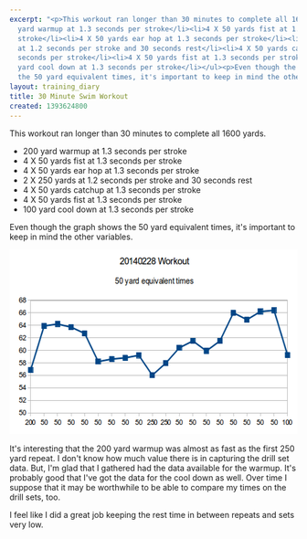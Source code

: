 ```yaml
---
excerpt: "<p>This workout ran longer than 30 minutes to complete all 1600 yards.</p><ul><li>200
  yard warmup at 1.3 seconds per stroke</li><li>4 X 50 yards fist at 1.3 seconds per
  stroke</li><li>4 X 50 yards ear hop at 1.3 seconds per stroke</li><li>2 X 250 yards
  at 1.2 seconds per stroke and 30 seconds rest</li><li>4 X 50 yards catchup at 1.3
  seconds per stroke</li><li>4 X 50 yards fist at 1.3 seconds per stroke</li><li>100
  yard cool down at 1.3 seconds per stroke</li></ul><p>Even though the graph shows
  the 50 yard equivalent times, it's important to keep in mind the other variables.</p>"
layout: training_diary
title: 30 Minute Swim Workout
created: 1393624800
---
```

<p>This workout ran longer than 30 minutes to complete all 1600 yards.</p><ul><li>200 yard warmup at 1.3 seconds per stroke</li><li>4 X 50 yards fist at 1.3 seconds per stroke</li><li>4 X 50 yards ear hop at 1.3 seconds per stroke</li><li>2 X 250 yards at 1.2 seconds per stroke and 30 seconds rest</li><li>4 X 50 yards catchup at 1.3 seconds per stroke</li><li>4 X 50 yards fist at 1.3 seconds per stroke</li><li>100 yard cool down at 1.3 seconds per stroke</li></ul><p>Even though the graph shows the 50 yard equivalent times, it's important to keep in mind the other variables.</p><p><img src="/sites/blog.marceisaacson.com/files/uploads/20140228-tempo-trainer-workout.png" alt="20140228 workout 50 yard equivalent times" width="557" height="323" /></p><p>It's interesting that the 200 yard warmup was almost as fast as the first 250 yard repeat.&nbsp;I don't know how much value there is in capturing the drill set data. But, I'm glad that I gathered had the data available for the warmup. It's probably good that I've got the data for the cool down as well. Over time I suppose that it may be worthwhile to be able to compare my times on the drill sets, too.</p><p>I feel like I did a great job keeping the rest time in between repeats and sets very low.</p>
